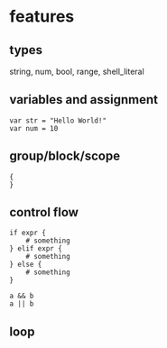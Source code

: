 # features

## types
string, num, bool, range, shell_literal


## variables and assignment
```
var str = "Hello World!"
var num = 10
```

## group/block/scope
```
{
}
```

## control flow
```
if expr {
    # something
} elif expr {
    # something
} else {
    # something
}
```

```
a && b
a || b
```

## loop

